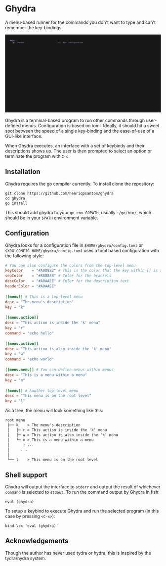# Ghydra

A menu-based runner for the commands you don't want to type and can't remember the key-bindings

![](./gifs/showcase.gif)

Ghydra is a terminal-based program to run other commands through user-defined menus. Configuration is based on toml. Ideally, it should hit a sweet spot between the speed of a single key-binding and the ease-of-use of a GUI-like interface.

When Ghydra executes, an interface with a set of keybinds and their descriptions shows up. The user is then prompted to select an option or terminate the program with `C-c`.

## Installation

Ghydra requires the go compiler currently. To install clone the repository:

```
git clone https://github.com/henriqpsantos/ghydra
cd ghydra
go install
```

This should add ghydra to your `go env GOPATH`, usually `~/go/bin/`, which should be in your `$PATH` environment variable.

## Configuration

Ghydra looks for a configuration file in `$HOME/ghydra/config.toml` or `$XDG_CONFIG_HOME/ghydra/config.toml` uses a toml based configuration with the following style:

```toml
# You can also configure the colors from the top-level menu
keyColor    = "#A0D822" # This is the color that the key within [] is shown
sepColor    = "#888888" # Color for the brackets
descColor   = "#A0AAEE" # Color for the description text
headerColor = "#A0AAEE"

[[menu]] # This is a top-level menu
desc = "The menu's description"
key = "k"

[[menu.action]]
desc = "This action is inside the 'k' menu"
key = "r"
command = "echo hello"

[[menu.action]]
desc = "This action is also inside the 'k' menu"
key = "w"
command = "echo world" 

[[menu.menu]] # You can define menus within menus
desc = "This is a menu within a menu"
key = "m"

[[menu]] # Another top-level menu
desc = "This menu is on the root level"
key = "l"
```

As a tree, the menu will look something like this:

```
root menu
 ├── k    > The menu's description 
 │   ├─ r > This action is inside the 'k' menu
 │   ├─ w > This action is also inside the 'k' menu
 │   └─ m > This is a menu within a menu
 │      ├ ...
 │     ...
 │
 └── l    > This menu is on the root level
```

## Shell support

Ghydra will output the interface to `stderr` and output the result of whichever `command` is selected to `stdout`. To run the command output by Ghydra in fish:

```fish
eval (ghydra)
````

To setup a keybind to execute Ghydra and run the selected program (in this case by pressing `<C-x>`):

```fish
bind \cx 'eval (ghydra)'
```

## Acknowledgements

Though the author has never used tydra or hydra, this is inspired by the tydra/hydra system.
